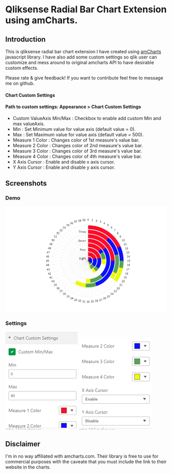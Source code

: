 # Qliksense Radial Bar Chart Extension using amCharts.

## Introduction

This is qliksense radial bar chart extension I have created using [amCharts](https://www.amcharts.com/) javascript library. I have also add some custom settings so qlik user can customize and mess around to original amcharts API to have desirable custom effects.
 
Please rate & give feedback! If you want to contribute feel free to message me on github.


#### Chart Custom Settings
#### Path to custom settings: Appearance > Chart Custom Settings
- Custom ValueAxis Min/Max : Checkbox to enable add custom Min and max valueAxis.
- Min : Set Minimum value for value axis (default value = 0).
- Max : Set Maximum value for value axis (default value = 500).
- Measure 1 Color : Changes color of 1st measure's value bar.
- Measure 2 Color : Changes color of 2nd measure's value bar.
- Measure 3 Color : Changes color of 3rd measure's value bar.
- Measure 4 Color : Changes color of 4th measure's value bar.
- X Axis Cursor : Enable and disable x axis cursor.
- Y Axis Cursor : Enable and disable y axis cursor.

## Screenshots
### Demo
![Qliksense Radial Bar Chart](img/radialbarchart.png)
### Settings
![Settings 1](img/settings1.png)
![Settings 2](img/settings2.png)



## Disclaimer
I'm in no way affiliated with amcharts.com. Their library is free to use for commercial purposes with the caveate that you must include the link to their website in the charts. 